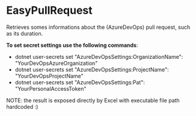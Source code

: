 # EasyPullRequest
Retrieves somes informations about the (AzureDevOps) pull request, such as its duration.

**To set secret settings use the following commands**:
* dotnet user-secrets set "AzureDevOpsSettings:OrganizationName": "YourDevOpsAzureOrganization"
* dotnet user-secrets set "AzureDevOpsSettings:ProjectName": "YourDevOpsProjectName"
* dotnet user-secrets set "AzureDevOpsSettings:Pat": "YourPersonalAccessToken"

NOTE: the result is exposed directly by Excel with executable file path hardcoded :)
